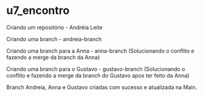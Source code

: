 # u7_encontro

Criando um repositório - Andréia Leite


Criando uma branch - andreia-branch


Criando uma branch para a Anna - anna-branch (Solucionando o conflito e fazendo a merge da branch da Anna)


Criando uma branch para o Gustavo - gustavo-branch (Solucionando o conflito e fazendo a merge da branch do Gustavo apos ter feito da Anna)

Branch Andreia, Anna e Gustavo criadas com sucesso e atualizada na Main.
